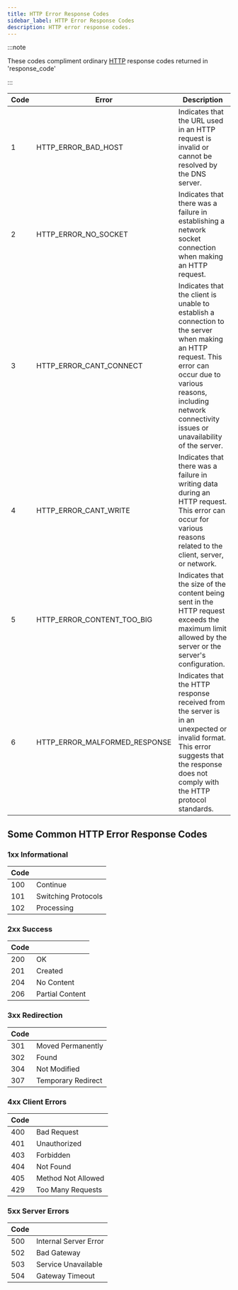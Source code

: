 ```yaml
---
title: HTTP Error Response Codes
sidebar_label: HTTP Error Response Codes
description: HTTP error response codes.
---
```


:::note

These codes compliment ordinary [HTTP](../functions/HTTP) response codes returned in 'response_code'

:::

| Code | Error                         | Description                                                                                                                                                                                                                  |
|------|-------------------------------|------------------------------------------------------------------------------------------------------------------------------------------------------------------------------------------------------------------------------|
| 1    | HTTP_ERROR_BAD_HOST           | Indicates that the URL used in an HTTP request is invalid or cannot be resolved by the DNS server.                                                                                                                           |
| 2    | HTTP_ERROR_NO_SOCKET          | Indicates that there was a failure in establishing a network socket connection when making an HTTP request.                                                                                                                  |
| 3    | HTTP_ERROR_CANT_CONNECT       | Indicates that the client is unable to establish a connection to the server when making an HTTP request. This error can occur due to various reasons, including network connectivity issues or unavailability of the server. |
| 4    | HTTP_ERROR_CANT_WRITE         | Indicates that there was a failure in writing data during an HTTP request. This error can occur for various reasons related to the client, server, or network.                                                               |
| 5    | HTTP_ERROR_CONTENT_TOO_BIG    | Indicates that the size of the content being sent in the HTTP request exceeds the maximum limit allowed by the server or the server's configuration.                                                                         |
| 6    | HTTP_ERROR_MALFORMED_RESPONSE | Indicates that the HTTP response received from the server is in an unexpected or invalid format. This error suggests that the response does not comply with the HTTP protocol standards.                                     |

## Some Common HTTP Error Response Codes

### 1xx Informational

| Code |                     |
|------|---------------------|
| 100  | Continue            |
| 101  | Switching Protocols |
| 102  | Processing          |

### 2xx Success

| Code |                 |
|------|-----------------|
| 200  | OK              |
| 201  | Created         |
| 204  | No Content      |
| 206  | Partial Content |

### 3xx Redirection

| Code |                    |
|------|--------------------|
| 301  | Moved Permanently  |
| 302  | Found              |
| 304  | Not Modified       |
| 307  | Temporary Redirect |

### 4xx Client Errors

| Code |                    |
|------|--------------------|
| 400  | Bad Request        |
| 401  | Unauthorized       |
| 403  | Forbidden          |
| 404  | Not Found          |
| 405  | Method Not Allowed |
| 429  | Too Many Requests  |

### 5xx Server Errors

| Code |                       |
|------|-----------------------|
| 500  | Internal Server Error |
| 502  | Bad Gateway           |
| 503  | Service Unavailable   |
| 504  | Gateway Timeout       |
